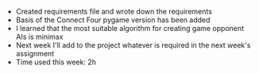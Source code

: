 - Created requirements file and wrote down the requirements
- Basis of the Connect Four pygame version has been added 
- I learned that the most suitable algorithm for creating game opponent AIs is minimax
- Next week I'll add to the project whatever is required in the next week's assignment
- Time used this week: 2h